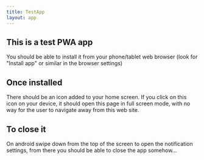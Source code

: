```yaml
---
title: TestApp
layout: app
---
```


## This is a test PWA app

You should be able to install it from your phone/tablet web browser
(look for "Install app" or similar in the browser settings)

## Once installed

There should be an icon added to your home screen.
If you click on this icon on your device,
it should open this page in full screen mode,
with no way for the user to navigate away from this web site.

## To close it

On android swipe down from the top of the screen to open the notification settings,
from there you should be able to close the app somehow...

